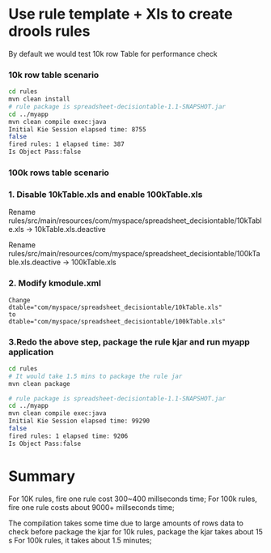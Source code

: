# Use rule template + Xls to create drools rules
By default we would test 10k row Table for performance check
### 10k row table scenario
```bash
cd rules
mvn clean install
# rule package is spreadsheet-decisiontable-1.1-SNAPSHOT.jar
cd ../myapp
mvn clean compile exec:java
Initial Kie Session elapsed time: 8755 
false
fired rules: 1 elapsed time: 387 
Is Object Pass:false
```
### 100k rows table scenario
### 1. Disable 10kTable.xls and enable 100kTable.xls
Rename rules/src/main/resources/com/myspace/spreadsheet_decisiontable/10kTable.xls -> 10kTable.xls.deactive

Rename rules/src/main/resources/com/myspace/spreadsheet_decisiontable/100kTable.xls.deactive -> 100kTable.xls

### 2. Modify kmodule.xml
```
Change
dtable="com/myspace/spreadsheet_decisiontable/10kTable.xls"
to
dtable="com/myspace/spreadsheet_decisiontable/100kTable.xls"
```
### 3.Redo the above step, package the rule kjar and run myapp application
```bash
cd rules
# It would take 1.5 mins to package the rule jar
mvn clean package

# rule package is spreadsheet-decisiontable-1.1-SNAPSHOT.jar
cd ../myapp
mvn clean compile exec:java
Initial Kie Session elapsed time: 99290 
false
fired rules: 1 elapsed time: 9206 
Is Object Pass:false
```

# Summary

For 10K rules, fire one rule cost 300~400 millseconds time;
For 100k rules, fire one rule costs about 9000+ millseconds time;

The compilation takes some time due to large amounts of rows data to check before package the kjar
for 10k rules, package the kjar takes about 15 s
For 100k rules, it takes about 1.5 minutes;

